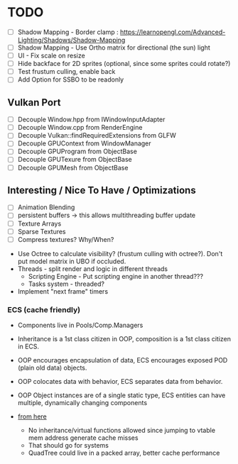 # TODO

- [ ] Shadow Mapping - Border clamp : https://learnopengl.com/Advanced-Lighting/Shadows/Shadow-Mapping
- [ ] Shadow Mapping - Use Ortho matrix for directional (the sun) light
- [ ] UI - Fix scale on resize
- [ ] Hide backface for 2D sprites (optional, since some sprites could rotate?)
- [ ] Test frustum culling, enable back
- [ ] Add Option for SSBO to be readonly

## Vulkan Port
- [ ] Decouple Window.hpp from IWindowInputAdapter
- [ ] Decouple Window.cpp from RenderEngine
- [ ] Decouple Vulkan::findRequiredExtensions from GLFW
- [ ] Decouple GPUContext from WindowManager
- [ ] Decouple GPUProgram from ObjectBase
- [ ] Decouple GPUTexure from ObjectBase
- [ ] Decouple GPUMesh from ObjectBase

## Interesting / Nice To Have / Optimizations

- [ ] Animation Blending
- [ ] persistent buffers -> this allows multithreading buffer update
- [ ] Texture Arrays
- [ ] Sparse Textures
- [ ] Compress textures? Why/When?

- Use Octree to calculate visibility? (frustum culling with octree?). Don't put model matrix in UBO if occluded.
- Threads - split render and logic in different threads
  - Scripting Engine - Put scripting engine in another thread???
  - Tasks system - threaded?
- Implement "next frame" timers

### ECS (cache friendly)

- Components live in Pools/Comp.Managers
- Inheritance is a 1st class citizen in OOP, composition is a 1st class citizen in ECS.
- OOP encourages encapsulation of data, ECS encourages exposed POD (plain old data) objects.
- OOP colocates data with behavior, ECS separates data from behavior.
- OOP Object instances are of a single static type, ECS entities can have multiple, dynamically changing components
- [from here](https://gamedev.stackexchange.com/questions/82030/how-are-entity-systems-cache-efficient)

  - No inheritance/virtual functions allowed since jumping to vtable mem address generate cache misses
  - That should go for systems
  - QuadTree could live in a packed array, better cache performance
